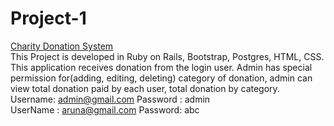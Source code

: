 
# Project-1
<a href="https://afternoon-cliffs-78851.herokuapp.com/"> Charity Donation System </a></br>
This Project is developed in Ruby on Rails, Bootstrap, Postgres, HTML, CSS. This application receives donation from the login user. Admin has special permission for(adding, editing, deleting) category of donation, admin can view total donation paid by each user, total donation by category.</br>
Username: admin@gmail.com
Password : admin
</br>
UserName : aruna@gmail.com
Password:  abc
